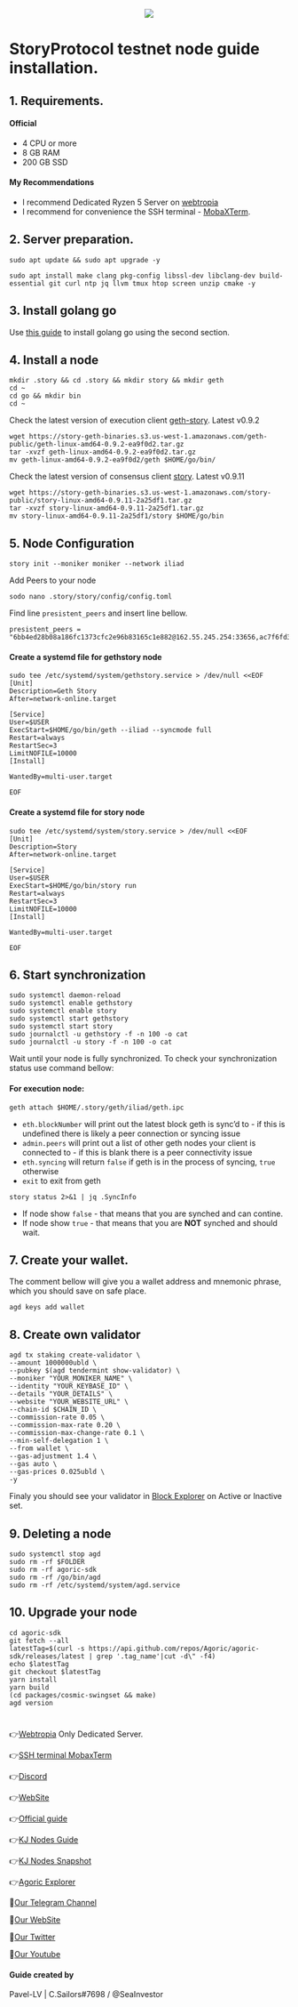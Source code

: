 <p align="center">
 <img src="https://i.postggimg.cc/4dRpshzT/Agoricjpg.jpg"/></a>
</p>

# StoryProtocol testnet node guide installation.

## 1. Requirements.

#### Official 
- 4 CPU or more
- 8 GB RAM
- 200 GB SSD
  
#### My Recommendations
- I recommend Dedicated Ryzen 5 Server on [webtropia](https://bit.ly/45KaUj4)
- I recommend for convenience the SSH terminal - [MobaXTerm](https://mobaxterm.mobatek.net/download.html).

## 2. Server preparation.
```
sudo apt update && sudo apt upgrade -y
```
```
sudo apt install make clang pkg-config libssl-dev libclang-dev build-essential git curl ntp jq llvm tmux htop screen unzip cmake -y
```
## 3. Install golang go
Use [this guide](https://github.com/CryptoSailors/cryptosailors-tools/tree/main/Install%20Golang%20%22Go%22#2-if-you-installing-golang-go-on-clear-server-you-need-input-following-commands) to install golang go using the second section.

## 4. Install a node
```
mkdir .story && cd .story && mkdir story && mkdir geth
cd ~
cd go && mkdir bin
cd ~
```
Check the latest version of execution client [geth-story](https://github.com/piplabs/story-geth/releases). Latest v0.9.2
```
wget https://story-geth-binaries.s3.us-west-1.amazonaws.com/geth-public/geth-linux-amd64-0.9.2-ea9f0d2.tar.gz
tar -xvzf geth-linux-amd64-0.9.2-ea9f0d2.tar.gz
mv geth-linux-amd64-0.9.2-ea9f0d2/geth $HOME/go/bin/
```
Check the latest version of consensus client [story](https://github.com/piplabs/story/releases/tag/v0.9.11). Latest v0.9.11
```
wget https://story-geth-binaries.s3.us-west-1.amazonaws.com/story-public/story-linux-amd64-0.9.11-2a25df1.tar.gz
tar -xvzf story-linux-amd64-0.9.11-2a25df1.tar.gz
mv story-linux-amd64-0.9.11-2a25df1/story $HOME/go/bin
```

## 5. Node Configuration
```
story init --moniker moniker --network iliad
```
Add Peers to your node
```
sodo nano .story/story/config/config.toml
```
Find line `presistent_peers` and insert line bellow.
```
presistent_peers = "6bb4ed28b08a186fc1373cfc2e96b83165c1e882@162.55.245.254:33656,ac7f6fd3b535099d65aad9b23315e69d4ed5e32f@139.59.139.135:26656,fc226b4830bf7947fe7193e83e20501722e7406d@111.119.221.114:26656,f1ec81f4963e78d06cf54f103cb6ca75e19ea831@217.76.159.104:26656,8876a2351818d73c73d97dcf53333e6b7a58c114@3.225.157.207:26656,eeb7d2096a887f8ff8fdde2695c394fcf5a19273@194.238.30.192:36656,c1b1fb63cb1217e6c342c0fd7edf28902e33f189@100.42.179.9:26656"
```
#### Create a systemd file for gethstory node
```
sudo tee /etc/systemd/system/gethstory.service > /dev/null <<EOF
[Unit]
Description=Geth Story
After=network-online.target

[Service]
User=$USER
ExecStart=$HOME/go/bin/geth --iliad --syncmode full
Restart=always
RestartSec=3
LimitNOFILE=10000
[Install]

WantedBy=multi-user.target

EOF
```
#### Create a systemd file for story node
```
sudo tee /etc/systemd/system/story.service > /dev/null <<EOF
[Unit]
Description=Story
After=network-online.target

[Service]
User=$USER
ExecStart=$HOME/go/bin/story run
Restart=always
RestartSec=3
LimitNOFILE=10000
[Install]

WantedBy=multi-user.target

EOF
```
                                                        
## 6. Start synchronization
```
sudo systemctl daemon-reload
sudo systemctl enable gethstory
sudo systemctl enable story
sudo systemctl start gethstory
sudo systemctl start story
sudo journalctl -u gethstory -f -n 100 -o cat
sudo journalctl -u story -f -n 100 -o cat

```
Wait until your node is fully synchronized. To check your synchronization status use command bellow:
#### For execution node:
```
geth attach $HOME/.story/geth/iliad/geth.ipc
```
- `eth.blockNumber` will print out the latest block geth is sync’d to - if this is undefined there is likely a peer connection or syncing issue
- `admin.peers` will print out a list of other geth nodes your client is connected to - if this is blank there is a peer connectivity issue
- `eth.syncing` will return `false` if geth is in the process of syncing, `true` otherwise
- `exit` to exit from geth
```
story status 2>&1 | jq .SyncInfo
```
- If node show `false` - that means that you are synched and can contine. 
- If node show `true` - that means that you are **NOT** synched and should wait.

## 7. Create your wallet.
The comment bellow will give you a wallet address and mnemonic phrase, which you should save on safe place.
```
agd keys add wallet
```

## 8. Сreate own validator
```
agd tx staking create-validator \
--amount 1000000ubld \
--pubkey $(agd tendermint show-validator) \
--moniker "YOUR_MONIKER_NAME" \
--identity "YOUR_KEYBASE_ID" \
--details "YOUR_DETAILS" \
--website "YOUR_WEBSITE_URL" \
--chain-id $CHAIN_ID \
--commission-rate 0.05 \
--commission-max-rate 0.20 \
--commission-max-change-rate 0.1 \
--min-self-delegation 1 \
--from wallet \
--gas-adjustment 1.4 \
--gas auto \
--gas-prices 0.025ubld \
-y

```
Finaly you should see your validator in [Block Explorer](https://agoric.explorers.guru/) on Active or Inactive set.

## 9. Deleting a node
```
sudo systemctl stop agd
sudo rm -rf $FOLDER
sudo rm -rf agoric-sdk
sudo rm -rf /go/bin/agd
sudo rm -rf /etc/systemd/system/agd.service
```

## 10. Upgrade your node
```
cd agoric-sdk
git fetch --all
latestTag=$(curl -s https://api.github.com/repos/Agoric/agoric-sdk/releases/latest | grep '.tag_name'|cut -d\" -f4)
echo $latestTag
git checkout $latestTag
yarn install
yarn build
(cd packages/cosmic-swingset && make)
agd version
```

#
👉[Webtropia](https://bit.ly/45KaUj4) Only Dedicated Server.

👉[SSH terminal MobaxTerm](https://mobaxterm.mobatek.net/download.html)

👉[Discord](https://discord.gg/agoric-585576150827532298)

👉[WebSite](https://agoric.com/)

👉[Official guide](https://github.com/Agoric/agoric-sdk)

👉[KJ Nodes Guide](https://services.kjnodes.com/mainnet/agoric/installation/)

👉[KJ Nodes Snapshot](https://services.kjnodes.com/mainnet/agoric/snapshot/)

👉[Agoric Explorer](https://agoric.explorers.guru/)

🔰[Our Telegram Channel](https://t.me/CryptoSailorsAnn)

🔰[Our WebSite](cryptosailors.tech)

🔰[Our Twitter](https://twitter.com/Crypto_Sailors)

🔰[Our Youtube](https://www.youtube.com/@CryptoSailors)

#### Guide created by 
Pavel-LV | C.Sailors#7698 / @SeaInvestor
